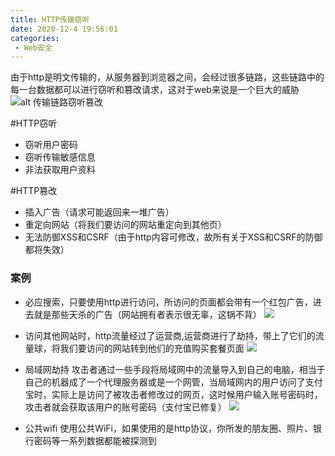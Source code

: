 ```yaml
---
title: HTTP传输窃听
date: 2020-12-4 19:56:01
categories:
 - Web安全
---
```


由于http是明文传输的，从服务器到浏览器之间，会经过很多链路，这些链路中的每一台数据都可以进行窃听和篡改请求，这对于web来说是一个巨大的威胁
![alt 传输链路窃听篡改](https://qiniu.xiaoxilao.com/1606831917412_16.png "传输链路窃听篡改")

#HTTP窃听

 - 窃听用户密码
 - 窃听传输敏感信息
 - 非法获取用户资料

#HTTP篡改

 - 插入广告（请求可能返回来一堆广告）
 - 重定向网站（将我们要访问的网站重定向到其他页）
 - 无法防御XSS和CSRF（由于http内容可修改，故所有关于XSS和CSRF的防御都将失效）

### 案例
 - 必应搜索，只要使用http进行访问，所访问的页面都会带有一个红包广告，进去就是那些天杀的广告（网站拥有者表示很无辜，这锅不背）
![](https://qiniu.xiaoxilao.com/1606832941352_17.png)

 - 访问其他网站时，http流量经过了运营商,运营商进行了劫持，带上了它们的流量球，将我们要访问的网站转到他们的充值购买套餐页面
![](https://qiniu.xiaoxilao.com/1606832988412_18.png)

 - 局域网劫持
 攻击者通过一些手段将局域网中的流量导入到自己的电脑，相当于自己的机器成了一个代理服务器或是一个网管，当局域网内的用户访问了支付宝时，实际上是访问了被攻击者修改过的网页，这时候用户输入账号密码时，攻击者就会获取该用户的账号密码（支付宝已修复）
![](https://qiniu.xiaoxilao.com/20201201224125.png)

- 公共wifi
使用公共WiFi，如果使用的是http协议，你所发的朋友圈、照片、银行密码等一系列数据都能被探测到